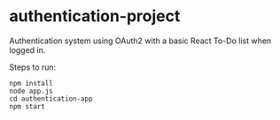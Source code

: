 # authentication-project
Authentication system using OAuth2 with a basic React To-Do list when logged in.

Steps to run:
```
npm install
node app.js
cd authentication-app
npm start
```
